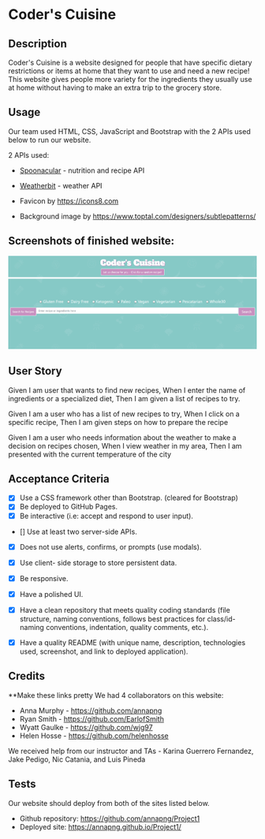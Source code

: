 # Coder's Cuisine

## Description

Coder's Cuisine is a website designed for people that have specific dietary restrictions or items at home that they want to use and need a new recipe! This website gives people more variety for the ingredients they usually use at home without having to make an extra trip to the grocery store.

## Usage

Our team used HTML, CSS, JavaScript and Bootstrap with the 2 APIs used below to run our website.

2 APIs used:
- [Spoonacular](https://spoonacular.com/food-api) - nutrition and recipe API 
- [Weatherbit](https://www.weatherbit.io/features) - weather API


  
- Favicon by https://icons8.com
- Background image by https://www.toptal.com/designers/subtlepatterns/ 


## Screenshots of finished website:

   
![Screenshot of Main Page](assets\Screenshot.png)

## User Story

Given I am user that wants to find new recipes, When I enter the name of ingredients or a specialized diet, Then I am given a list of recipes to try.

Given I am a user who has a list of new recipes to try, When I click on a specific recipe, Then I am given steps on how to prepare the recipe

Given I am a user who needs information about the weather to make a decision on recipes chosen, When I view weather in my area, Then I am presented with the current temperature of the city


## Acceptance Criteria

- [x] Use a CSS framework other than Bootstrap. (cleared for Bootstrap)
- [x] Be deployed to GitHub Pages.
- [x] Be interactive (i.e: accept and respond to user input).
- [] Use at least two server-side APIs.
- [x] Does not use alerts, confirms, or prompts (use modals).
- [x] Use client- side storage to store persistent data.
- [x] Be responsive.
- [x] Have a polished UI.
- [x] Have a clean repository that meets quality coding standards (file structure, naming conventions, follows best practices for class/id- naming conventions, indentation, quality comments, etc.).
- [x] Have a quality README (with unique name, description, technologies used, screenshot, and link to deployed application).


## Credits
**Make these links pretty
We had 4 collaborators on this website:
- Anna Murphy - https://github.com/annapng 
- Ryan Smith - https://github.com/EarlofSmith 
- Wyatt Gaulke - https://github.com/wjg97 
- Helen Hosse - https://github.com/helenhosse

We received help from our instructor and TAs - Karina Guerrero Fernandez, Jake Pedigo, Nic Catania, and Luis Pineda


## Tests

Our website should deploy from both of the sites listed below.

- Github repository: https://github.com/annapng/Project1
- Deployed site: https://annapng.github.io/Project1/ 
